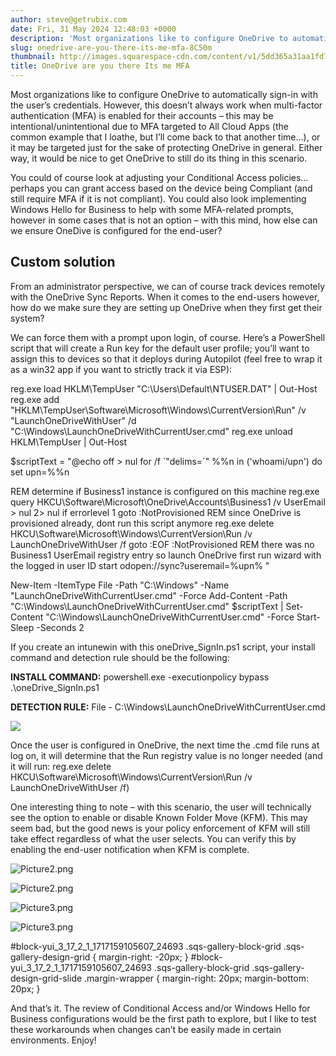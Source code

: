 ```yaml
---
author: steve@getrubix.com
date: Fri, 31 May 2024 12:48:03 +0000
description: 'Most organizations like to configure OneDrive to automatically sign-in with the user’s credentials. However, this doesn’t always work when multi-factor authentication (MFA) is enabled for their accounts – this may be intentional/unintentional due to MFA targeted to All Cloud Apps (the common example that I loathe, but I’ll'
slug: onedrive-are-you-there-its-me-mfa-8C50m
thumbnail: http://images.squarespace-cdn.com/content/v1/5dd365a31aa1fd743bc30b8e/1717159659469-JJB28HPG60JFM0FEKFD5/oneDrive.jpeg
title: OneDrive are you there Its me MFA
---
```


Most organizations like to configure OneDrive to automatically sign-in with the user’s credentials. However, this doesn’t always work when multi-factor authentication (MFA) is enabled for their accounts – this may be intentional/unintentional due to MFA targeted to All Cloud Apps (the common example that I loathe, but I’ll come back to that another time…), or it may be targeted just for the sake of protecting OneDrive in general. Either way, it would be nice to get OneDrive to still do its thing in this scenario.

You could of course look at adjusting your Conditional Access policies… perhaps you can grant access based on the device being Compliant (and still require MFA if it is not compliant). You could also look implementing Windows Hello for Business to help with some MFA-related prompts, however in some cases that is not an option – with this mind, how else can we ensure OneDive is configured for the end-user?

Custom solution
---------------

From an administrator perspective, we can of course track devices remotely with the OneDrive Sync Reports. When it comes to the end-users however, how do we make sure they are setting up OneDrive when they first get their system?

We can force them with a prompt upon login, of course. Here’s a PowerShell script that will create a Run key for the default user profile; you’ll want to assign this to devices so that it deploys during Autopilot (feel free to wrap it as a win32 app if you want to strictly track it via ESP):

reg.exe load HKLM\\TempUser "C:\\Users\\Default\\NTUSER.DAT" | Out-Host
reg.exe add "HKLM\\TempUser\\Software\\Microsoft\\Windows\\CurrentVersion\\Run" /v "LaunchOneDriveWithUser" /d "C:\\Windows\\LaunchOneDriveWithCurrentUser.cmd"
reg.exe unload HKLM\\TempUser | Out-Host

$scriptText = "@echo off > nul
for /f \`"delims=\`" %%n in ('whoami/upn') do set upn=%%n

REM determine if Business1 instance is configured on this machine
reg.exe query HKCU\\Software\\Microsoft\\OneDrive\\Accounts\\Business1 /v UserEmail > nul 2> nul
if errorlevel 1 goto :NotProvisioned
REM since OneDrive is provisioned already, dont run this script anymore
reg.exe delete HKCU\\Software\\Microsoft\\Windows\\CurrentVersion\\Run /v LaunchOneDriveWithUser /f
goto :EOF
:NotProvisioned
REM there was no Business1 UserEmail registry entry so launch OneDrive first run wizard with the logged in user ID
start odopen://sync?useremail=%upn%
"

New-Item -ItemType File -Path "C:\\Windows" -Name "LaunchOneDriveWithCurrentUser.cmd" -Force
Add-Content -Path "C:\\Windows\\LaunchOneDriveWithCurrentUser.cmd" $scriptText | Set-Content "C:\\Windows\\LaunchOneDriveWithCurrentUser.cmd" -Force
Start-Sleep -Seconds 2

If you create an intunewin with this oneDrive\_SignIn.ps1 script, your install command and detection rule should be the following:  
  
**INSTALL COMMAND:** powershell.exe -executionpolicy bypass .\\oneDrive\_SignIn.ps1

**DETECTION RULE:** File - C:\\Windows\\LaunchOneDriveWithCurrentUser.cmd

![](https://getrubixsitecms.blob.core.windows.net/public-assets/content/v1/5dd365a31aa1fd743bc30b8e/af6bdf3f-260c-48ab-95e2-c1b8c5875ebb/Picture1.png)

Once the user is configured in OneDrive, the next time the .cmd file runs at log on, it will determine that the Run registry value is no longer needed (and it will run: reg.exe delete HKCU\\Software\\Microsoft\\Windows\\CurrentVersion\\Run /v LaunchOneDriveWithUser /f)

One interesting thing to note – with this scenario, the user will technically see the option to enable or disable Known Folder Move (KFM). This may seem bad, but the good news is your policy enforcement of KFM will still take effect regardless of what the user selects. You can verify this by enabling the end-user notification when KFM is complete.

![Picture2.png](https://getrubixsitecms.blob.core.windows.net/public-assets/content/v1/5dd365a31aa1fd743bc30b8e/1717159317000-A072JJB183RQTCXLLBAV/Picture2.png)

![Picture2.png](https://getrubixsitecms.blob.core.windows.net/public-assets/content/v1/5dd365a31aa1fd743bc30b8e/1717159317000-A072JJB183RQTCXLLBAV/Picture2.png)

![Picture3.png](https://getrubixsitecms.blob.core.windows.net/public-assets/content/v1/5dd365a31aa1fd743bc30b8e/1717159316979-JXN44OBN3FBKMSV3U5DV/Picture3.png)

![Picture3.png](https://getrubixsitecms.blob.core.windows.net/public-assets/content/v1/5dd365a31aa1fd743bc30b8e/1717159316979-JXN44OBN3FBKMSV3U5DV/Picture3.png)

#block-yui\_3\_17\_2\_1\_1717159105607\_24693 .sqs-gallery-block-grid .sqs-gallery-design-grid { margin-right: -20px; } #block-yui\_3\_17\_2\_1\_1717159105607\_24693 .sqs-gallery-block-grid .sqs-gallery-design-grid-slide .margin-wrapper { margin-right: 20px; margin-bottom: 20px; }

And that’s it. The review of Conditional Access and/or Windows Hello for Business configurations would be the first path to explore, but I like to test these workarounds when changes can’t be easily made in certain environments. Enjoy!
